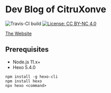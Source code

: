 # Dev Blog of CitruXonve

![Travis-CI build](https://travis-ci.com/CitruXonve/devblog.svg?branch=master)
[![License: CC BY-NC 4.0](https://img.shields.io/badge/License-CC%20BY--NC%204.0-lightgrey.svg)](https://creativecommons.org/licenses/by-nc/4.0/)

[The Website](https://devblog.citruxonve.net/)

## Prerequisites

- Node.js 11.x+
- Hexo 5.4.0

```
npm install -g hexo-cli
npm install hexo
npx hexo <command>
```